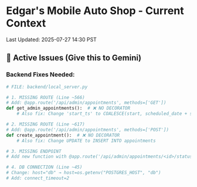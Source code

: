 # Edgar's Mobile Auto Shop - Current Context
Last Updated: 2025-07-27 14:30 PST

## 🔴 Active Issues (Give this to Gemini)

### Backend Fixes Needed:
```python
# FILE: backend/local_server.py

# 1. MISSING ROUTE (Line ~566)
# Add: @app.route('/api/admin/appointments', methods=['GET'])
def get_admin_appointments():  # ❌ NO DECORATOR
    # Also fix: Change 'start_ts' to COALESCE(start, scheduled_date + scheduled_time)

# 2. MISSING ROUTE (Line ~617)
# Add: @app.route('/api/admin/appointments', methods=['POST'])
def create_appointment():  # ❌ NO DECORATOR
    # Also fix: Change UPDATE to INSERT INTO appointments

# 3. MISSING ENDPOINT
# Add new function with @app.route('/api/admin/appointments/<id>/status', methods=['PATCH'])

# 4. DB CONNECTION (Line ~45)
# Change: host="db" → host=os.getenv("POSTGRES_HOST", "db")
# Add: connect_timeout=2
